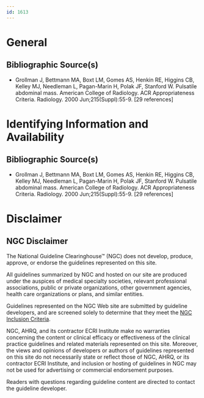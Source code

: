 ```yaml
---
id: 1613
---
```


# General

## Bibliographic Source(s)

- Grollman J, Bettmann MA, Boxt LM, Gomes AS, Henkin RE, Higgins CB, Kelley MJ, Needleman L, Pagan-Marin H, Polak JF, Stanford W. Pulsatile abdominal mass. American College of Radiology. ACR Appropriateness Criteria. Radiology. 2000 Jun;215(Suppl):55-9. [29 references]

# Identifying Information and Availability

## Bibliographic Source(s)

- Grollman J, Bettmann MA, Boxt LM, Gomes AS, Henkin RE, Higgins CB, Kelley MJ, Needleman L, Pagan-Marin H, Polak JF, Stanford W. Pulsatile abdominal mass. American College of Radiology. ACR Appropriateness Criteria. Radiology. 2000 Jun;215(Suppl):55-9. [29 references]

# Disclaimer

## NGC Disclaimer

The National Guideline Clearinghouse™ (NGC) does not develop, produce, approve, or endorse the guidelines represented on this site.

All guidelines summarized by NGC and hosted on our site are produced under the auspices of medical specialty societies, relevant professional associations, public or private organizations, other government agencies, health care organizations or plans, and similar entities.

Guidelines represented on the NGC Web site are submitted by guideline developers, and are screened solely to determine that they meet the [NGC Inclusion Criteria](/help-and-about/summaries/inclusion-criteria).

NGC, AHRQ, and its contractor ECRI Institute make no warranties concerning the content or clinical efficacy or effectiveness of the clinical practice guidelines and related materials represented on this site. Moreover, the views and opinions of developers or authors of guidelines represented on this site do not necessarily state or reflect those of NGC, AHRQ, or its contractor ECRI Institute, and inclusion or hosting of guidelines in NGC may not be used for advertising or commercial endorsement purposes.

Readers with questions regarding guideline content are directed to contact the guideline developer.

